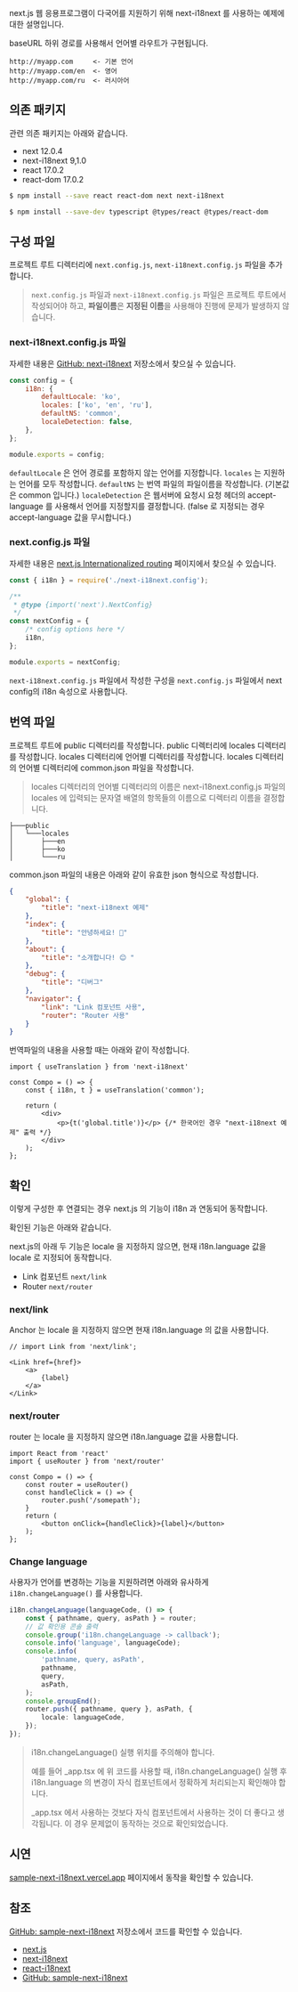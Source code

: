 next.js 웹 응용프로그램이 다국어를 지원하기 위해 next-i18next 를 사용하는 예제에 대한 설명입니다.

baseURL 하위 경로를 사용해서 언어별 라우트가 구현됩니다.

```plaintext
http://myapp.com     <- 기본 언어
http://myapp.com/en  <- 영어
http://myapp.com/ru  <- 러시아어
```

## 의존 패키지

관련 의존 패키지는 아래와 같습니다.

* next 12.0.4
* next-i18next 9,1.0
* react 17.0.2
* react-dom 17.0.2

```bash
$ npm install --save react react-dom next next-i18next 
```

```bash
$ npm install --save-dev typescript @types/react @types/react-dom
```

## 구성 파일

프로젝트 루트 디렉터리에 `next.config.js`, `next-i18next.config.js` 파일을 추가합니다.

> `next.config.js` 파일과 `next-i18next.config.js` 파일은 프로젝트 루트에서 작성되어야 하고, **파일이름**은 **지정된 이름**을 사용해야 진행에 문제가 발생하지 않습니다.

### next-i18next.config.js 파일

자세한 내용은 [GitHub: next-i18next](https://github.com/isaachinman/next-i18next) 저장소에서 찾으실 수 있습니다.

```js
const config = {
    i18n: {
        defaultLocale: 'ko',
        locales: ['ko', 'en', 'ru'],
        defaultNS: 'common',
        localeDetection: false,
    },
};

module.exports = config;
```

`defaultLocale` 은 언어 경로를 포함하지 않는 언어를 지정합니다.
`locales` 는 지원하는 언어를 모두 작성합니다.
`defaultNS` 는 번역 파일의 파일이름을 작성합니다. (기본값은 common 입니다.)
`localeDetection` 은 웹서버에 요청시 요청 헤더의 accept-language 를 사용해서 언어를 지정할지를 결정합니다. (false 로 지정되는 경우 accept-language 값을 무시합니다.)


### next.config.js 파일

자세한 내용은 [next.js Internationalized routing](https://nextjs.org/docs/advanced-features/i18n-routing#limits-for-the-i18n-config) 페이지에서 찾으실 수 있습니다.

```js
const { i18n } = require('./next-i18next.config');

/**
 * @type {import('next').NextConfig}
 */
const nextConfig = {
    /* config options here */
    i18n,
};

module.exports = nextConfig;
```

`next-i18next.config.js` 파일에서 작성한 구성을 `next.config.js` 파일에서 next config의 i18n 속성으로 사용합니다.

## 번역 파일

프로젝트 루트에 public 디렉터리를 작성합니다.
public 디렉터리에 locales 디렉터리를 작성합니다.
locales 디렉터리에 언어별 디렉터리를 작성합니다.
locales 디렉터리의 언어별 디렉터리에 common.json 파일을 작성합니다.

> locales 디렉터리의 언어별 디렉터리의 이름은 next-i18next.config.js 파일의 locales 에 입력되는 문자열 배열의 항목들의 이름으로 디렉터리 이름을 결정합니다.


```plaintext
├───public
│   └───locales
│       ├───en
│       ├───ko
│       └───ru
```

common.json 파일의 내용은 아래와 같이 유효한 json 형식으로 작성합니다.

```json
{
    "global": {
        "title": "next-i18next 예제"
    },
    "index": {
        "title": "안녕하세요! 👋"
    },
    "about": {
        "title": "소개합니다! 😊 "
    },
    "debug": {
        "title": "디버그"
    },
    "navigator": {
        "link": "Link 컴포넌트 사용",
        "router": "Router 사용"
    }
}
```

번역파일의 내용을 사용할 때는 아래와 같이 작성합니다.

```tsx
import { useTranslation } from 'next-i18next'

const Compo = () => {
    const { i18n, t } = useTranslation('common');
   
	return (
		<div>
		    <p>{t('global.title')}</p> {/* 한국어인 경우 "next-i18next 예제" 출력 */}
		</div>
	);
};
```

## 확인

이렇게 구성한 후 연결되는 경우 next.js 의 기능이 i18n 과 연동되어 동작합니다.

확인된 기능은 아래와 같습니다.

next.js의 아래 두 기능은 locale 을 지정하지 않으면, 현재 i18n.language 값을 locale 로 지정되어 동작합니다. 

* Link 컴포넌트 `next/link` 
* Router `next/router`

### next/link

Anchor 는 locale 을 지정하지 않으면 현재 i18n.language 의 값을 사용합니다.

```tsx
// import Link from 'next/link';

<Link href={href}>
	<a>
		{label}
	</a>
</Link>
```

### next/router

router 는 locale 을 지정하지 않으면 i18n.language 값을 사용합니다.

```tsx
import React from 'react'
import { useRouter } from 'next/router'

const Compo = () => {
	const router = useRouter()
	const handleClick = () => {
		router.push('/somepath');
	}
	return (
		<button onClick={handleClick}>{label}</button>
	);
};
```


### Change language

사용자가 언어를 변경하는 기능을 지원하려면 아래와 유사하게 `i18n.changeLanguage()` 를 사용합니다.

```typescript
i18n.changeLanguage(languageCode, () => {
	const { pathname, query, asPath } = router;
	// 값 확인용 콘솔 출력
	console.group('i18n.changeLanguage -> callback');
	console.info('language', languageCode);
	console.info(
		'pathname, query, asPath',
		pathname,
		query,
		asPath,
	);
	console.groupEnd();
	router.push({ pathname, query }, asPath, {
		locale: languageCode,
	});
});
```

> i18n.changeLanguage() 실행 위치를 주의해야 합니다.
>
> 예를 들어 _app.tsx 에 위 코드를 사용할 때, i18n.changeLanguage() 실행 후 i18n.language 의 변경이 자식 컴포넌트에서 정확하게 처리되는지 확인해야 합니다.
> 
> _app.tsx 에서 사용하는 것보다 자식 컴포넌트에서 사용하는 것이 더 좋다고 생각됩니다.
> 이 경우 문제없이 동작하는 것으로 확인되었습니다.

## 시연

[sample-next-i18next.vercel.app](https://sample-next-i18next.vercel.app/) 페이지에서 동작을 확인할 수 있습니다.


## 참조

[GitHub: sample-next-i18next](https://github.com/bbonkr/sample-next-i18next) 저장소에서 코드를 확인할 수 있습니다.

* [next.js](https://nextjs.org/docs/getting-started)
* [next-i18next](https://github.com/isaachinman/next-i18next)
* [react-i18next](https://react.i18next.com/)
* [GitHub: sample-next-i18next](https://github.com/bbonkr/sample-next-i18next)
